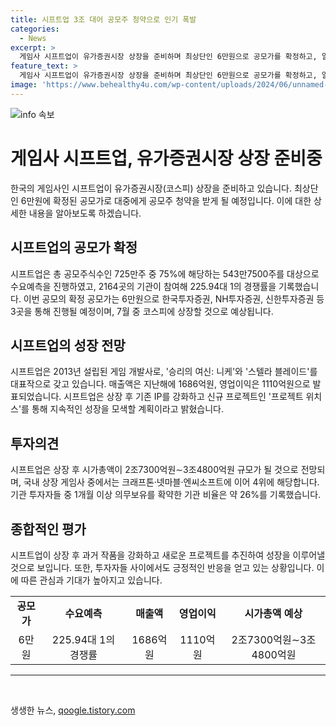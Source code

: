 ```yaml
---
title: 시프트업 3조 대어 공모주 청약으로 인기 폭발
categories:
  - News
excerpt: >
  게임사 시프트업이 유가증권시장 상장을 준비하며 최상단인 6만원으로 공모가를 확정하고, 일반투자자 대상 공모주 청약을 진행한다. 시프트업은 725만주 중 543만7500주를 대상으로 수요예측을 진행하였고 기관 2164곳이 참여해 225.94대 1의 경쟁률을 기록했다. 또 국내 기관 투자자들 중 1개월 이상 의무보유를 확약한 비율은 약 26%로, 상장 후 시가총액은 2조7300억원∼3조4800억원 규모로 기존 IP를 강화하고 새로운 프로젝트를 발표하여 지속 성장을 모색 중이다.
feature_text: >
  게임사 시프트업이 유가증권시장 상장을 준비하며 최상단인 6만원으로 공모가를 확정하고, 일반투자자 대상 공모주 청약을 진행한다. 시프트업은 725만주 중 543만7500주를 대상으로 수요예측을 진행하였고 기관 2164곳이 참여해 225.94대 1의 경쟁률을 기록했다. 또 국내 기관 투자자들 중 1개월 이상 의무보유를 확약한 비율은 약 26%로, 상장 후 시가총액은 2조7300억원∼3조4800억원 규모로 기존 IP를 강화하고 새로운 프로젝트를 발표하여 지속 성장을 모색 중이다.
image: 'https://www.behealthy4u.com/wp-content/uploads/2024/06/unnamed-file.png'
---
```


<p><img src="https://www.behealthy4u.com/wp-content/uploads/2024/06/unnamed-file.png" alt="info 속보" /></p>

<h1>게임사 시프트업, 유가증권시장 상장 준비중</h1>

<p data-ke-size="size16">한국의 게임사인 시프트업이 유가증권시장(코스피) 상장을 준비하고 있습니다. 최상단인 6만원에 확정된 공모가로 대중에게 공모주 청약을 받게 될 예정입니다. 이에 대한 상세한 내용을 알아보도록 하겠습니다.</p>

<h2 data-ke-size="size26">시프트업의 공모가 확정</h2>

<p data-ke-size="size16">시프트업은 총 공모주식수인 725만주 중 75%에 해당하는 543만7500주를 대상으로 수요예측을 진행하였고, 2164곳의 기관이 참여해 225.94대 1의 경쟁률을 기록했습니다. 이번 공모의 확정 공모가는 6만원으로 한국투자증권, NH투자증권, 신한투자증권 등 3곳을 통해 진행될 예정이며, 7월 중 코스피에 상장할 것으로 예상됩니다.</p>

<h2 data-ke-size="size26">시프트업의 성장 전망</h2>

<p data-ke-size="size16">시프트업은 2013년 설립된 게임 개발사로, '승리의 여신: 니케'와 '스텔라 블레이드'를 대표작으로 갖고 있습니다. 매출액은 지난해에 1686억원, 영업이익은 1110억원으로 발표되었습니다. 시프트업은 상장 후 기존 IP를 강화하고 신규 프로젝트인 '프로젝트 위치스'를 통해 지속적인 성장을 모색할 계획이라고 밝혔습니다.</p>

<h2 data-ke-size="size26">투자의견</h2>

<p data-ke-size="size16">시프트업은 상장 후 시가총액이 2조7300억원∼3조4800억원 규모가 될 것으로 전망되며, 국내 상장 게임사 중에서는 크래프톤·넷마블·엔씨소프트에 이어 4위에 해당합니다. 기관 투자자들 중 1개월 이상 의무보유를 확약한 기관 비율은 약 26%를 기록했습니다.</p>

<h2 data-ke-size="size26">종합적인 평가</h2>

<p data-ke-size="size16">시프트업이 상장 후 과거 작품을 강화하고 새로운 프로젝트를 추진하여 성장을 이루어낼 것으로 보입니다. 또한, 투자자들 사이에서도 긍정적인 반응을 얻고 있는 상황입니다. 이에 따른 관심과 기대가 높아지고 있습니다.</p>

<table>
    <tbody>
        <tr>
            <td style="text-align: center; height: 17px;"><b>공모가</b></td>
            <td style="text-align: center; height: 17px;"><b>수요예측</b></td>
            <td style="text-align: center; height: 17px;"><b>매출액</b></td>
            <td style="text-align: center; height: 17px;"><b>영업이익</b></td>
            <td style="text-align: center; height: 17px;"><b>시가총액 예상</b></td>
        </tr>
        <tr>
            <td style="text-align: center; height: 17px;">6만원</td>
            <td style="text-align: center; height: 17px;">225.94대 1의 경쟁률</td>
            <td style="text-align: center; height: 17px;">1686억원</td>
            <td style="text-align: center; height: 17px;">1110억원</td>
            <td style="text-align: center; height: 17px;">2조7300억원∼3조4800억원</td>
        </tr>
    </tbody>
</table>

<hr>

<p data-ke-size="size16">&nbsp;</p>
생생한 뉴스, <a href="https://qoogle.tistory.com" rel="dofollow">qoogle.tistory.com</a>


